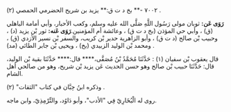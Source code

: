 ٧٠٠٢ -** بخ د ت ق:** يزيد بن شريح الحضرمي الحمصي (٢) .

**رَوَى عَن:** ثوبان مولى رَسُول اللَّهِ صَلَّى الله عليه وسلم، وكعب الأحبار، وأبي أمامة الباهلي (ق) ، وأبي حي المؤذن (بخ د ت ق) ، وعائشة أم المؤمنين.**رَوَى عَنه:** ثور بْن يزيد (د) ، وحبيب بْن صالح (د ت ق) ، وأبو الزاهرية حدير بْن كريب، والسفر بْن نسير الأزدي (ق) ، ومحمد بْن الوليد الزبيدي (بخ) ، ويحيى بْن جابر الطائي (مد) .

قال يعقوب بْن سفيان (١) : حَدَّثَنَا مُحَمَّدُ بْنُ مُصَفَّى،**** قال:**** حَدَّثَنَا بقية بْن الوليد، قال: حَدَّثَنَا حبيب بْن صالح وهو حسن الحديث عَن يزيد بْن شريح، وهو من صالحي أهل الشام.

وذكره ابنُ حِبَّان في كتاب "الثقات" (٢) .

روى له الْبُخَارِيّ فِي "الأدب"، وأبو دَاوُد، والتِّرْمِذِيّ، وابن ماجه.